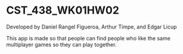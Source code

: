 # CST_438_WK01HW02

Developed by Daniel Rangel Figueroa, Arthur Timpe, and Edgar Licup

This app is made so that people can find people who like the same multiplayer games so they can play together.
